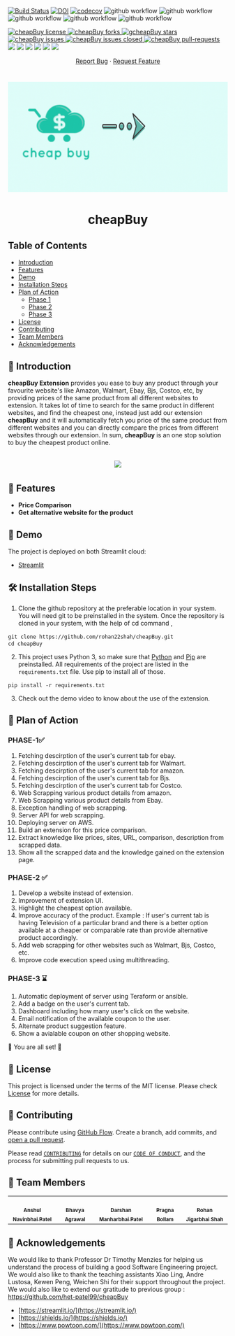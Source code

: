 

[![Build Status](https://app.travis-ci.com/het-patel99/cheapBuy.svg?branch=main)](https://app.travis-ci.com/github/het-patel99/cheapBuy/builds/238891348)
[![DOI](https://zenodo.org/badge/DOI/10.5281/zenodo.5540375.svg)](https://doi.org/10.5281/zenodo.5540375)
[![codecov](https://codecov.io/gh/het-patel99/cheapBuy/branch/main/graph/badge.svg?token=6D5N39DIO7)](https://codecov.io/gh/het-patel99/cheapBuy)
![github workflow](https://github.com/het-patel99/cheapBuy/actions/workflows/unit_test.yml/badge.svg)
![github workflow](https://github.com/het-patel99/cheapBuy/actions/workflows/style_checker.yml/badge.svg)
![github workflow](https://github.com/het-patel99/cheapBuy/actions/workflows/main.yml/badge.svg)
![github workflow](https://github.com/het-patel99/cheapBuy/actions/workflows/code_cov.yml/badge.svg)
![github workflow](https://github.com/het-patel99/cheapBuy/actions/workflows/close_as_a_feature.yml/badge.svg)
<!--Badges-->
<a href="https://github.com/rohan22shah/cheapBuy/blob/master/LICENSE" target="blank">
<img src="https://img.shields.io/github/license/rohan22shah/cheapBuy?style=flat-square" alt="cheapBuy license" />
</a>
<a href="https://github.com/rohan22shah/cheapBuy/fork" target="blank">
<img src="https://img.shields.io/github/forks/rohan22shah/cheapBuy?style=flat-square" alt="cheapBuy forks"/>
</a>
<a href="https://github.com/rohan22shah/cheapBuy/stargazers" target="blank">
<img src="https://img.shields.io/github/stars/rohan22shah/cheapBuy?style=flat-square" alt="gcheapBuy stars"/>
</a>
<a href="https://github.com/rohan22shah/cheapBuy/issues" target="blank">
<img src="https://img.shields.io/github/issues/rohan22shah/cheapBuy?style=flat-square" alt="cheapBuy issues"/>
</a>
<a href="https://github.com/rohan22shah/cheapBuy/issues" target="blank">
<img src="https://img.shields.io/github/issues-closed/rohan22shah/cheapBuy" alt="cheapBuy issues closed"/>
</a>
<a href="https://github.com/rohan22shah/cheapBuy/pulls" target="blank">
<img src="https://img.shields.io/github/issues-pr/rohan22shah/cheapBuy?style=flat-square" alt="cheapBuy pull-requests"/>
</a>

<a href="https://github.com/rohan22shah/cheapBuy/graphs/contributors" alt="Contributors">
<img src="https://img.shields.io/github/contributors/rohan22shah/cheapBuy" /></a>

<a href="https://github.com/rohan22shah/cheapBuy/milestones" alt="milestones">
<img src="https://img.shields.io/github/milestones/all/rohan22shah/cheapBuy" /></a> 

<a href="https://github.com/rohan22shah/cheapBuy/graphs/commit-activity" alt="commit activity">
<img src="https://img.shields.io/github/commit-activity/w/rohan22shah/cheapBuy" /></a> 

<a href="https://github.com/rohan22shah/cheapBuy/discussions" alt="discussion">
<img src="https://img.shields.io/github/discussions/rohan22shah/cheapBuy" /></a> 

<a href="https://img.shields.io/github/repo-size/rohan22shah/cheapBuy" alt="repo size">
<img src="https://img.shields.io/github/repo-size/rohan22shah/cheapBuy" /></a>

<a href="https://img.shields.io/tokei/lines/github/rohan22shah/cheapBuy" alt="total lines">
<img src="https://img.shields.io/tokei/lines/github/rohan22shah/cheapBuy" /></a> 


<p align="center">
    <a href="https://github.com/rohan22shah/cheapBuy/issues/new/choose">Report Bug</a>
    ·
    <a href="https://github.com/rohan22shah/cheapBuy/issues/new/choose">Request Feature</a>
</p>


<h1 align="center">
 <img src="https://github.com/rohan22shah/se-phase-2/blob/main/source/Webscrapper%20MT/media/logo/cheapBuy_Banner.gif" />
</h1>

<h1 align="center">
  cheapBuy
</h1>

## Table of Contents
- [Introduction](#Introduction)
- [Features](#Features)
- [Demo](#Demo)
- [Installation Steps](#ExecutionSteps)
- [Plan of Action](#PlanofAction)
  - [Phase 1](#Phase1)
  - [Phase 2](#Phase2)
  - [Phase 3](#Phase3)
- [License](#License)
- [Contributing](#Contributing)
- [Team Members](#TeamMember)
- [Acknowledgements](#Acknowledgement)

## 📖 Introduction <a name="Introduction"></a>

**cheapBuy Extension** provides you ease to buy any product through your favourite website's like Amazon, Walmart, Ebay, Bjs, Costco, etc, by providing prices of the same product from all different websites to extension. It takes lot of time to search for the same product in different websites, and find the cheapest one, instead just add our extension **cheapBuy** and it will automatically fetch you price of the same product from different websites and you can directly compare the prices from different websites through our extension. In sum, **cheapBuy** is an one stop solution to buy the cheapest product online.
<h2 align="center">
 <img src="https://github.com/rohan22shah/se-phase-2/blob/main/media/Drake_BF_meme.gif" width="500"/>
</h2>

## 🧐 Features <a name="Features"></a>
- **Price Comparison**
- **Get alternative website for the product**

## 🚀 Demo <a name="Demo"></a>
The project is deployed on both Streamlit cloud:
- [Streamlit](https://share.streamlit.io/anshulp2912/scrivener/main/source/scrivener_user_interface.py)

## 🛠️ Installation Steps <a name="ExecutionSteps"></a>

1. Clone the github repository at the preferable location in your system. You will need git to be preinstalled in the system. Once the repository is cloned in your system, with the help of cd command ,
```
git clone https://github.com/rohan22shah/cheapBuy.git
cd cheapBuy
```
2. This project uses Python 3, so make sure that [Python](https://www.python.org/downloads/) and [Pip](https://pip.pypa.io/en/stable/installation/) are preinstalled. All requirements of the project are listed in the ```requirements.txt``` file. Use pip to install all of those.
```
pip install -r requirements.txt
```
3. Check out the demo video to know about the use of the extension.

## 📅 Plan of Action <a name="PlanofAction"></a>
### PHASE-1✅ <a name="Phase1"></a>
1. Fetching descirption of the user's current tab for ebay.
2. Fetching descirption of the user's current tab for Walmart.
3. Fetching descirption of the user's current tab for amazon.
4. Fetching descirption of the user's current tab for Bjs.
5. Fetching descirption of the user's current tab for Costco.
6. Web Scrapping various product details from amazon.
7. Web Scrapping various product details from Ebay.
8. Exception handling of web scrapping.
9. Server API for web scrapping.
10. Deploying server on AWS.
11. Build an extension for this price comparison.
12. Extract knowledge like prices, sites, URL, comparison, description from scrapped data.
13. Show all the scrapped data and the knowledge gained on the extension page.

### PHASE-2 ✅ <a name="Phase2"></a>
1. Develop a website instead of extension.
2. Improvement of extension UI.
3. Highlight the cheapest option available.
4. Improve accuracy of the product. Example : If user's current tab is having Television of a particular brand and there is a better option available at a cheaper or comparable rate than provide alternative product accordingly.
5. Add web scrapping for other websites such as Walmart, Bjs, Costco, etc.
6. Improve code execution speed using multithreading.


### PHASE-3 ⌛ <a name="Phase3"></a>
1. Automatic deployment of server using Teraform or ansible.
2. Add a badge on the user's current tab.
3. Dashboard including how many user's click on the website.
4. Email notification of the available coupon to the user.
5. Alternate product suggestion feature.
6. Show a avialable coupon on other shopping website.


🌟 You are all set! 🌟

## 📝 License <a name="License"></a>
This project is licensed under the terms of the MIT license. Please check [License](https://github.com/rohan22shah/cheapBuy/blob/main/LICENSE) for more details.

## 🍰 Contributing <a name="Contributing"></a>
Please contribute using [GitHub Flow](https://guides.github.com/introduction/flow). Create a branch, add commits, and [open a pull request](https://github.com/rohan22shah/cheapBuy/compare).

Please read [`CONTRIBUTING`](CONTRIBUTING.md) for details on our [`CODE OF CONDUCT`](CODE_OF_CONDUCT.md), and the process for submitting pull requests to us.


## 👥 Team Members <a name="TeamMember"></a>
<table>
  <tr>
    <td align="center"><a href="https://github.com/anshulp2912"><img src="https://avatars.githubusercontent.com/u/36321866?s=400&u=829f7dc91108ae56805b2a2917b6ec63a1a0d9d0&v=4" width="75px;" alt=""/><br /><sub><b>Anshul Navinbhai Patel</b></sub></a></td>
    <td align="center"><a href="https://github.com/AgrawalBhavya"><img src="https://avatars.githubusercontent.com/u/52067226?v=4" width="75px;" alt=""/><br /><sub><b>Bhavya Agrawal</b></sub></a><br /></td>
    <td align="center"><a href="https://github.com/darshanp228"><img src="https://avatars.githubusercontent.com/u/72122805?v=4" width="75px;" alt=""/><br /><sub><b>Darshan Manharbhai Patel</b></sub></a><br /></td>
    <td align="center"><a href="https://github.com/pragna98"><img src="https://avatars.githubusercontent.com/u/46415182?v=4" width="75px;" alt=""/><br /><sub><b>Pragna Bollam</b></sub></a><br /></td>
    <td align="center"><a href="https://github.com/rohan22shah"><img src="https://avatars.githubusercontent.com/u/42119767?v=4" width="75px;" alt=""/><br /><sub><b>Rohan Jigarbhai Shah</b></sub></a><br /></td>
  </tr>
</table>

## 🙏 Acknowledgements <a name="Acknowledgement"></a>
We would like to thank Professor Dr Timothy Menzies for helping us understand the process of building a good Software Engineering project. We would also like to thank the teaching assistants Xiao Ling, Andre Lustosa, Kewen Peng, Weichen Shi for their support throughout the project.
We would also like to extend our gratitude to previous group : https://github.com/het-patel99/cheapBuy
- [https://streamlit.io/](https://streamlit.io/)
- [https://shields.io/](https://shields.io/)
- [https://www.powtoon.com/](https://www.powtoon.com/)


